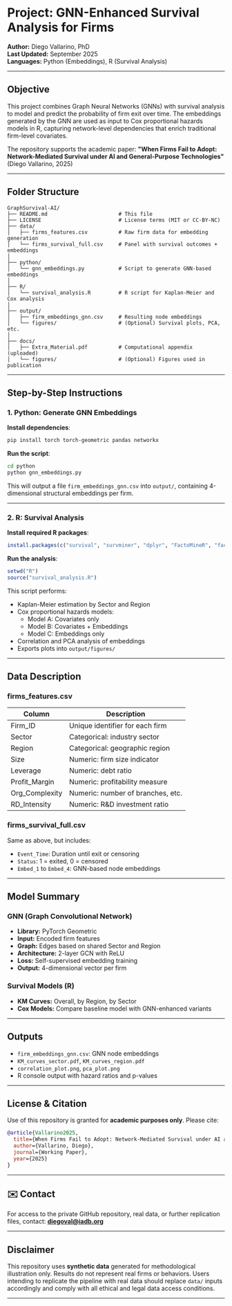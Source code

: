 #  Project: GNN-Enhanced Survival Analysis for Firms

**Author:** Diego Vallarino, PhD  
**Last Updated:** September 2025  
**Languages:** Python (Embeddings), R (Survival Analysis)

---

##  Objective
This project combines Graph Neural Networks (GNNs) with survival analysis to model and predict the probability of firm exit over time. The embeddings generated by the GNN are used as input to Cox proportional hazards models in R, capturing network-level dependencies that enrich traditional firm-level covariates.

The repository supports the academic paper:
**"When Firms Fail to Adopt: Network-Mediated Survival under AI and General-Purpose Technologies"**  
(Diego Vallarino, 2025)

---

##  Folder Structure
```text
GraphSurvival-AI/
├── README.md                       # This file
├── LICENSE                         # License terms (MIT or CC-BY-NC)
├── data/
│   ├── firms_features.csv          # Raw firm data for embedding generation
│   └── firms_survival_full.csv     # Panel with survival outcomes + embeddings
│
├── python/
│   └── gnn_embeddings.py           # Script to generate GNN-based embeddings
│
├── R/
│   └── survival_analysis.R         # R script for Kaplan-Meier and Cox analysis
│
├── output/
│   ├── firm_embeddings_gnn.csv     # Resulting node embeddings
│   └── figures/                    # (Optional) Survival plots, PCA, etc.
│
├── docs/
│   ├── Extra_Material.pdf          # Computational appendix (uploaded)
│   └── figures/                    # (Optional) Figures used in publication
```

---

##  Step-by-Step Instructions

### 1. Python: Generate GNN Embeddings

**Install dependencies**:
```bash
pip install torch torch-geometric pandas networkx
```

**Run the script**:
```bash
cd python
python gnn_embeddings.py
```
This will output a file `firm_embeddings_gnn.csv` into `output/`, containing 4-dimensional structural embeddings per firm.

---

### 2. R: Survival Analysis

**Install required R packages**:
```r
install.packages(c("survival", "survminer", "dplyr", "FactoMineR", "factoextra", "corrplot"))
```

**Run the analysis**:
```r
setwd("R")
source("survival_analysis.R")
```

This script performs:
- Kaplan-Meier estimation by Sector and Region
- Cox proportional hazards models:
  - Model A: Covariates only
  - Model B: Covariates + Embeddings
  - Model C: Embeddings only
- Correlation and PCA analysis of embeddings
- Exports plots into `output/figures/`

---

##  Data Description

### firms_features.csv
| Column          | Description                           |
|----------------|---------------------------------------|
| Firm_ID        | Unique identifier for each firm       |
| Sector         | Categorical: industry sector          |
| Region         | Categorical: geographic region        |
| Size           | Numeric: firm size indicator          |
| Leverage       | Numeric: debt ratio                   |
| Profit_Margin  | Numeric: profitability measure        |
| Org_Complexity | Numeric: number of branches, etc.     |
| RD_Intensity   | Numeric: R&D investment ratio         |

### firms_survival_full.csv
Same as above, but includes:
- `Event_Time`: Duration until exit or censoring
- `Status`: 1 = exited, 0 = censored
- `Embed_1` to `Embed_4`: GNN-based node embeddings

---

##  Model Summary

###  GNN (Graph Convolutional Network)
- **Library:** PyTorch Geometric
- **Input:** Encoded firm features
- **Graph:** Edges based on shared Sector and Region
- **Architecture:** 2-layer GCN with ReLU
- **Loss:** Self-supervised embedding training
- **Output:** 4-dimensional vector per firm

###  Survival Models (R)
- **KM Curves:** Overall, by Region, by Sector
- **Cox Models:** Compare baseline model with GNN-enhanced variants

---

##  Outputs

- `firm_embeddings_gnn.csv`: GNN node embeddings
- `KM_curves_sector.pdf`, `KM_curves_region.pdf`
- `correlation_plot.png`, `pca_plot.png`
- R console output with hazard ratios and p-values

---

##  License & Citation

Use of this repository is granted for **academic purposes only**. Please cite:
```bibtex
@article{Vallarino2025,
  title={When Firms Fail to Adopt: Network-Mediated Survival under AI and General-Purpose Technologies},
  author={Vallarino, Diego},
  journal={Working Paper},
  year={2025}
}
```

---

## ✉️ Contact
For access to the private GitHub repository, real data, or further replication files, contact: **diegoval@iadb.org**

---

## Disclaimer
This repository uses **synthetic data** generated for methodological illustration only. Results do not represent real firms or behaviors. Users intending to replicate the pipeline with real data should replace `data/` inputs accordingly and comply with all ethical and legal data access conditions.

---
